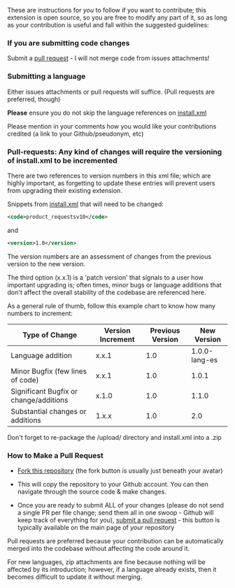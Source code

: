 These are instructions for *you* to follow if you want to contribute; this extension is open source, so you are free to modify any part of it, so as long as your contribution is useful and fall within the suggested guidelines:

### If you are submitting code changes ###
Submit a [pull request](../../pulls) - I will not merge code from issues attachments!

### Submitting a language  ###
Either issues attachments or pull requests will suffice.  (Pull requests are preferred, though)

**Please** ensure you do not skip the language references on [install.xml](install.xml)

Please mention in your comments how you would like your contributions credited (a link to your Github/pseudonym, etc)

### Pull-requests: Any kind of changes will require the versioning of install.xml to be incremented ###
There are two references to version numbers in this xml file; which are highly important, as forgetting to update these entries will prevent users from upgrading their existing extension.

Snippets from [install.xml](install.xml) that will need to be changed:
```xml
<code>product_requestsv10</code>
```
and
```xml
<version>1.0</version>
```
The version numbers are an assessment of changes from the previous version to the new version.  

The third option (x.x.1) is a 'patch version' that signals to a user how important upgrading is; often times, minor bugs or language additions that don't affect the overall stability of the codebase are referenced here.

As a general rule of thumb, follow this example chart to know how many numbers to increment:

| Type of Change  | Version Increment | Previous Version | New Version |
| ------------- | ------------- | ------------- | ------------- |
| Language addition  | x.x.1  | 1.0 | 1.0.0-lang-es |
| Minor Bugfix (few lines of code)  | x.x.1  | 1.0 | 1.0.1 |
| Significant Bugfix or change/additions  | x.1.0  | 1.0 | 1.1.0 |
| Substantial changes or additions  | 1.x.x | 1.0 | 2.0 |

Don't forget to re-package the /upload/ directory and install.xml into a .zip

### How to Make a Pull Request ###

* [Fork this repository](../../../product-requests-opencart) (the fork button is usually just beneath your avatar)

* This will copy the repository to your Github account. You can then navigate through the source code & make changes.

* Once you are ready to submit ALL of your changes (please do not send a single PR per file change; send them all in one swoop - Github will keep track of everything for you), [submit a pull request](https://help.github.com/articles/creating-a-pull-request-from-a-fork/) - this button is typically available on the main page of *your* repository

Pull requests are preferred because your contribution can be automatically merged into the codebase without affecting the code around it.

For new languages, zip attachments are fine because nothing will be affected by its introduction; however, if a language already exists, then it becomes difficult to update it without merging.
